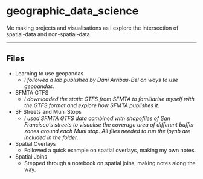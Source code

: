 # geographic_data_science
Me making projects and visualisations as I explore the intersection of spatial-data and non-spatial-data.

---
## Files
* Learning to use geopandas
  * _I followed a lab published by Dani Arribas-Bel on ways to use geopandas._
* SFMTA GTFS
  * _I downloaded the static GTFS from SFMTA to familiarise myself with the GTFS format and explore how SFMTA publishes it._
* SF Streets and Muni Stops
  * _I used SFMTA GTFS data combined with shapefiles of San Francisco's streets to visualise the coverage area of different buffer zones around each Muni stop. All files needed to run the ipynb are included in the folder._
* Spatial Overlays
  * Followed a quick example on spatial overlays, making my own notes.
* Spatial Joins
  * Stepped through a notebook on spatial joins, making notes along the way.
